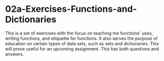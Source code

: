 # 02a-Exercises-Functions-and-Dictionaries

This is a set of exercises with the focus on teaching me functions' uses, writing functions, and etiquette for functions.
It also serves the purpose of education on certain types of data sets, such as sets and dictionaries.
This will prove useful for an upcoming assignment. This has both questions and answers.
